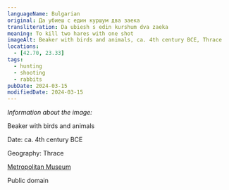 ```yaml
---
languageName: Bulgarian
original: Да убиеш с един куршум два заека
transliteration: Da ubiesh s edin kurshum dva zaeka
meaning: To kill two hares with one shot
imageAlt: Beaker with birds and animals, ca. 4th century BCE, Thrace
locations:
  - [42.70, 23.33]
tags:
  - hunting
  - shooting
  - rabbits
pubDate: 2024-03-15
modifiedDate: 2024-03-15
---
```


_Information about the image:_

Beaker with birds and animals

Date: ca. 4th century BCE

Geography: Thrace

[Metropolitan Museum](https://www.metmuseum.org/art/collection/search/324029)

Public domain
